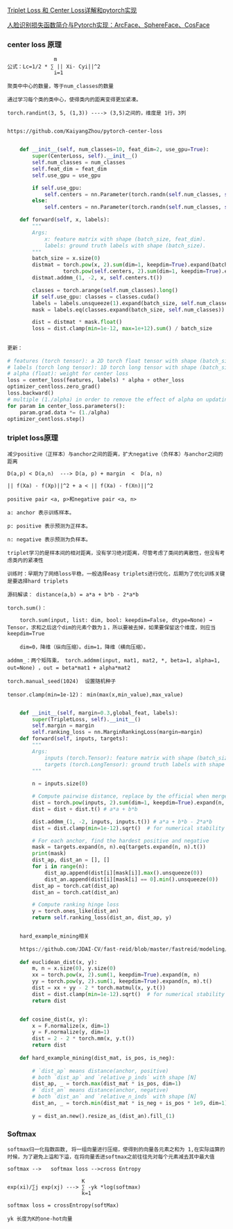 [Triplet Loss 和 Center Loss详解和pytorch实现](https://blog.csdn.net/weixin_40671425/article/details/98068190)

[人脸识别损失函数简介与Pytorch实现：ArcFace、SphereFace、CosFace](https://zhuanlan.zhihu.com/p/60747096)


### center loss 原理

				   m
	公式：Lc=1/2 * ∑ || Xi- Cyi||^2
				   i=1
	
	聚类中中心的数量，等于num_classes的数量
	
	通过学习每个类的类中心，使得类内的距离变得更加紧凑。
	
	torch.randint(3, 5, (1,3)) ----> (3,5)之间的，维度是 1行，3列

	
	https://github.com/KaiyangZhou/pytorch-center-loss

	
```python

	def __init__(self, num_classes=10, feat_dim=2, use_gpu=True):
		super(CenterLoss, self).__init__()
		self.num_classes = num_classes
		self.feat_dim = feat_dim
		self.use_gpu = use_gpu

		if self.use_gpu:
			self.centers = nn.Parameter(torch.randn(self.num_classes, self.feat_dim).cuda())
		else:
			self.centers = nn.Parameter(torch.randn(self.num_classes, self.feat_dim))

	def forward(self, x, labels):
		"""
		Args:
			x: feature matrix with shape (batch_size, feat_dim).
			labels: ground truth labels with shape (batch_size).
		"""
		batch_size = x.size(0)
		distmat = torch.pow(x, 2).sum(dim=1, keepdim=True).expand(batch_size, self.num_classes) + \
				  torch.pow(self.centers, 2).sum(dim=1, keepdim=True).expand(self.num_classes, batch_size).t()
		distmat.addmm_(1, -2, x, self.centers.t())

		classes = torch.arange(self.num_classes).long()
		if self.use_gpu: classes = classes.cuda()
		labels = labels.unsqueeze(1).expand(batch_size, self.num_classes)
		mask = labels.eq(classes.expand(batch_size, self.num_classes))

		dist = distmat * mask.float()
		loss = dist.clamp(min=1e-12, max=1e+12).sum() / batch_size
	
		
更新：
	
# features (torch tensor): a 2D torch float tensor with shape (batch_size, feat_dim)
# labels (torch long tensor): 1D torch long tensor with shape (batch_size)
# alpha (float): weight for center loss
loss = center_loss(features, labels) * alpha + other_loss
optimizer_centloss.zero_grad()
loss.backward()
# multiple (1./alpha) in order to remove the effect of alpha on updating centers
for param in center_loss.parameters():
	param.grad.data *= (1./alpha)
optimizer_centloss.step()

```
	

### triplet loss原理 

	减少positive（正样本）与anchor之间的距离，扩大negative（负样本）与anchor之间的距离
	
	D(a,p) < D(a,n)  ---> D(a, p) + margin  <  D(a, n)
	
	|| f(Xa) - f(Xp)||^2 + a < || f(Xa) - f(Xn)||^2
	
	positive pair <a, p>和negative pair <a, n>
	
	a: anchor 表示训练样本。

	p: positive 表示预测为正样本。

	n: negative 表示预测为负样本。
	
	triplet学习的是样本间的相对距离，没有学习绝对距离，尽管考虑了类间的离散性，但没有考虑类内的紧凑性
	
	训练时：早期为了网络loss平稳，一般选择easy triplets进行优化，后期为了优化训练关键是要选择hard triplets
	
	源码解读： distance(a,b) = a*a + b*b - 2*a*b

	torch.sum()： 
	
		torch.sum(input, list: dim, bool: keepdim=False, dtype=None) → Tensor，求和之后这个dim的元素个数为１，所以要被去掉，如果要保留这个维度，则应当keepdim=True
	
		dim=0，降维（纵向压缩）。dim=1，降维（横向压缩）。
	
	addmm_：两个矩阵乘， torch.addmm(input, mat1, mat2, *, beta=1, alpha=1, out=None) ，out = beta*mat1 + alpha*mat2
	
	torch.manual_seed(1024)  设置随机种子
	
	tensor.clamp(min=1e-12)： min(max(x,min_value),max_value)


```python

	def __init__(self, margin=0.3,global_feat, labels):
        super(TripletLoss, self).__init__()
        self.margin = margin
        self.ranking_loss = nn.MarginRankingLoss(margin=margin)
    def forward(self, inputs, targets):
        """
        Args:
            inputs (torch.Tensor): feature matrix with shape (batch_size, feat_dim).
            targets (torch.LongTensor): ground truth labels with shape (num_classes).
        """
		
		n = inputs.size(0)

		# Compute pairwise distance, replace by the official when merged
		dist = torch.pow(inputs, 2).sum(dim=1, keepdim=True).expand(n, n)
		dist = dist + dist.t() # a*a + b*b

		dist.addmm_(1, -2, inputs, inputs.t()) # a*a + b*b - 2*a*b
		dist = dist.clamp(min=1e-12).sqrt()  # for numerical stability

		# For each anchor, find the hardest positive and negative
		mask = targets.expand(n, n).eq(targets.expand(n, n).t())
		print(mask)
		dist_ap, dist_an = [], []
		for i in range(n):
			dist_ap.append(dist[i][mask[i]].max().unsqueeze(0))        #ap的最大，此处就是挖掘
			dist_an.append(dist[i][mask[i] == 0].min().unsqueeze(0))   #an的最小，此处就是挖掘
		dist_ap = torch.cat(dist_ap)
		dist_an = torch.cat(dist_an)

		# Compute ranking hinge loss
		y = torch.ones_like(dist_an)
		return self.ranking_loss(dist_an, dist_ap, y)
```

```python

	hard_example_mining相关
	
	https://github.com/JDAI-CV/fast-reid/blob/master/fastreid/modeling/losses/triplet_loss.py
	
	def euclidean_dist(x, y):
		m, n = x.size(0), y.size(0)
		xx = torch.pow(x, 2).sum(1, keepdim=True).expand(m, n)
		yy = torch.pow(y, 2).sum(1, keepdim=True).expand(n, m).t()
		dist = xx + yy - 2 * torch.matmul(x, y.t())
		dist = dist.clamp(min=1e-12).sqrt()  # for numerical stability
		return dist


	def cosine_dist(x, y):
		x = F.normalize(x, dim=1)
		y = F.normalize(y, dim=1)
		dist = 2 - 2 * torch.mm(x, y.t())
		return dist
		
	def hard_example_mining(dist_mat, is_pos, is_neg):
	
		# `dist_ap` means distance(anchor, positive)
		# both `dist_ap` and `relative_p_inds` with shape [N]
		dist_ap, _ = torch.max(dist_mat * is_pos, dim=1)
		# `dist_an` means distance(anchor, negative)
		# both `dist_an` and `relative_n_inds` with shape [N]
		dist_an, _ = torch.min(dist_mat * is_neg + is_pos * 1e9, dim=1)
		
		y = dist_an.new().resize_as_(dist_an).fill_(1)
```

### Softmax 
	
	softmax归一化指数函数, 将一组向量进行压缩，使得到的向量各元素之和为 1,在实际运算的时候，为了避免上溢和下溢，在将向量丢进softmax之前往往先对每个元素减去其中最大值
	
	softmax -->   softmax loss -->cross Entropy
	
							K
	exp(xi)/∑j exp(xj) ---> ∑ -yk *log(softmax)
							k=1
							
	softmax loss = crossEntropy(softMax)
	
	yk 长度为K的one-hot向量
